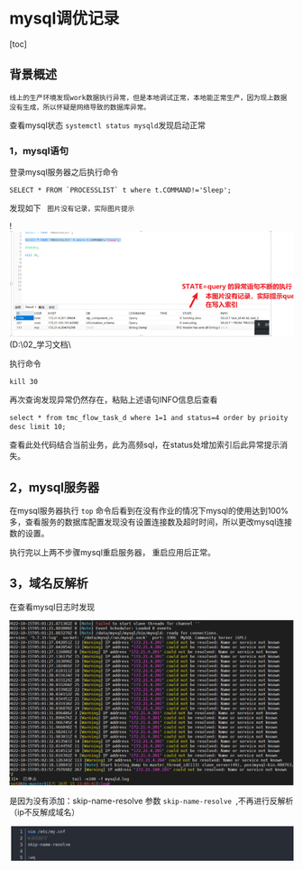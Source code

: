 # mysql调优记录
[toc]



## 背景概述

    线上的生产环境发现work数据执行异常，但是本地调试正常，本地能正常生产，因为现上数据没有生成，所以怀疑是网络导致的数据库异常。

查看mysql状态 `systemctl status mysqld`发现启动正常

### 1，mysql语句

登录mysql服务器之后执行命令

```mysql
SELECT * FROM `PROCESSLIST` t where t.COMMAND!='Sleep';
```

发现如下 ` 图片没有记录，实际图片提示`

!![image-20221015184005976](../../../img/blog/image-20221015184005976.png)(D:\02_学习文档\

执行命令 

```mysql
kill 30
```

再次查询发现异常仍然存在，粘贴上述语句INFO信息后查看

````mysql
select * from tmc_flow_task_d where 1=1 and status=4 order by prioity desc limit 10;
````



查看此处代码结合当前业务，此为高频sql，在status处增加索引后此异常提示消失。

## 2，mysql服务器

在mysql服务器执行 `top` 命令后看到在没有作业的情况下mysql的使用达到100%多，查看服务的数据库配置发现没有设置连接数及超时时间，所以更改mysql连接数的设置。

执行完以上两不步骤mysql重启服务器， 重启应用后正常。



## 3，域名反解析

在查看mysql日志时发现

![image-20221015185604716](../../../img/blog/image-20221015185604716.png)



是因为没有添加：skip-name-resolve 参数 `skip-name-resolve `,不再进行反解析（ip不反解成域名）

![image-20221015185755988](../../../img/blog/image-20221015185755988.png)
